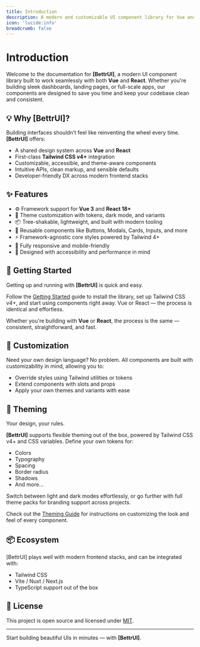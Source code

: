 ```yaml
---
title: Introduction
description: A modern and customizable UI component library for Vue and React, designed for speed, simplicity, and scalability.
icon: 'lucide:info'
breadcrumb: false
---
```


# Introduction

Welcome to the documentation for **[BettrUI]**, a modern UI component library built to work seamlessly with both **Vue** and **React**. Whether you're building sleek dashboards, landing pages, or full-scale apps, our components are designed to save you time and keep your codebase clean and consistent.

## 💡 Why [BettrUI]?

Building interfaces shouldn’t feel like reinventing the wheel every time. **[BettrUI]** offers:

- A shared design system across **Vue** and **React**
- First-class **Tailwind CSS v4+** integration
- Customizable, accessible, and theme-aware components
- Intuitive APIs, clean markup, and sensible defaults
- Developer-friendly DX across modern frontend stacks

## ✨ Features

- ⚙️ Framework support for **Vue 3** and **React 18+**
- 🎨 Theme customization with tokens, dark mode, and variants
- 📦 Tree-shakable, lightweight, and built with modern tooling
- 🧩 Reusable components like Buttons, Modals, Cards, Inputs, and more
- ⚡ Framework-agnostic core styles powered by Tailwind 4+
- 📱 Fully responsive and mobile-friendly
- 🧠 Designed with accessibility and performance in mind

## 🚀 Getting Started

Getting up and running with **[BettrUI]** is quick and easy.

Follow the [Getting Started](/getting-started) guide to install the library, set up Tailwind CSS v4+, and start using components right away. Vue or React — the process is identical and effortless.

Whether you're building with **Vue** or **React**, the process is the same — consistent, straightforward, and fast.

## 🔧 Customization

Need your own design language? No problem. All components are built with customizability in mind, allowing you to:

- Override styles using Tailwind utilities or tokens
- Extend components with slots and props
- Apply your own themes and variants with ease

## 🎨 Theming

Your design, your rules.

**[BettrUI]** supports flexible theming out of the box, powered by Tailwind CSS v4+ and CSS variables. Define your own tokens for:

- Colors
- Typography
- Spacing
- Border radius
- Shadows
- And more...

Switch between light and dark modes effortlessly, or go further with full theme packs for branding support across projects.

Check out the [Theming Guide](/theming) for instructions on customizing the look and feel of every component.

## 📦 Ecosystem

[BettrUI] plays well with modern frontend stacks, and can be integrated with:

- Tailwind CSS
- Vite / Nuxt / Next.js
- TypeScript support out of the box

## 📄 License

This project is open source and licensed under [MIT](https://github.com/cavadosi/BetterUI/blob/main/LICENSE).

---

Start building beautiful UIs in minutes — with **[BettrUI]**.
